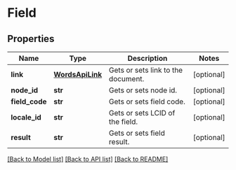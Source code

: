 # Field

## Properties
Name | Type | Description | Notes
------------ | ------------- | ------------- | -------------
**link** | [**WordsApiLink**](WordsApiLink.md) | Gets or sets link to the document. | [optional] 
**node_id** | **str** | Gets or sets node id. | [optional] 
**field_code** | **str** | Gets or sets field code. | [optional] 
**locale_id** | **str** | Gets or sets LCID of the field. | [optional] 
**result** | **str** | Gets or sets field result. | [optional] 

[[Back to Model list]](../README.md#documentation-for-models) [[Back to API list]](../README.md#documentation-for-api-endpoints) [[Back to README]](../README.md)


